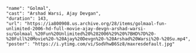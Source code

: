     "name": "Golmal",
    "cast": "Arshad Warsi, Ajay Devgan",
    "duration": 143,
    "url": "https://ia800908.us.archive.org/28/items/golmaal-fun-unlimited-2006-hd-full-movie-ajay-devgn-arshad-warsi-su/Golmaal_%20Fun%20Unlimited%20%282006%29%20%7BHD%7D%20-%20Full%20Movie%20-%20Ajay%20Devgn%20-%20Arshad%20Warsi%20-%20Su.mp4",
    "poster": "https://i.ytimg.com/vi/SodVhwB6Sz8/maxresdefault.jpg"
